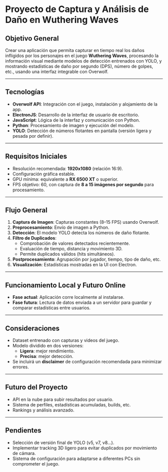 #  Proyecto de Captura y Análisis de Daño en Wuthering Waves

##  Objetivo General
Crear una aplicación que permita capturar en tiempo real los daños infligidos por los personajes en el juego **Wuthering Waves**, procesando la información visual mediante modelos de detección entrenados con YOLO, y mostrando estadísticas de daño por segundo (DPS), número de golpes, etc., usando una interfaz integrable con Overwolf.

---

##  Tecnologías
- **Overwolf API**: Integración con el juego, instalación y alojamiento de la app.
- **ElectronJS**: Desarrollo de la interfaz de usuario de escritorio.
- **JavaScript**: Lógica de la interfaz y comunicación con Python.
- **Python**: Procesamiento de imagen y ejecución del modelo.
- **YOLO**: Detección de números flotantes en pantalla (versión ligera y pesada por definir).

---

##  Requisitos Iniciales
- Resolución recomendada: **1920x1080** (relación 16:9).
- Configuración gráfica estable.
- GPU mínima: equivalente a **RX 6500 XT** o superior.
- FPS objetivo: 60, con captura de **8 a 15 imágenes por segundo** para procesamiento.

---

##  Flujo General

1. **Captura de Imagen**: Capturas constantes (8–15 FPS) usando Overwolf.
2. **Preprocesamiento**: Envío de imagen a Python.
3. **Detección**: El modelo YOLO detecta los números de daño flotante.
4. **Filtro de Duplicados**:
   - Comprobación de valores detectados recientemente.
   - Evaluación de tiempo, distancia y movimiento 3D.
   - Permite duplicados válidos (hits simultáneos).
5. **Postprocesamiento**: Agrupación por jugador, tiempo, tipo de daño, etc.
6. **Visualización**: Estadísticas mostradas en la UI con Electron.

---

##  Funcionamiento Local y Futuro Online

- **Fase actual**: Aplicación corre localmente al instalarse.
- **Fase futura**: Lectura de datos enviada a un servidor para guardar y comparar estadísticas entre usuarios.

---

##  Consideraciones
- Dataset entrenado con capturas y videos del juego.
- Modelo dividido en dos versiones:
  - **Ligera**: mejor rendimiento.
  - **Precisa**: mejor detección.
- Se incluirá un **disclaimer** de configuración recomendada para minimizar errores.

---

##  Futuro del Proyecto
- API en la nube para subir resultados por usuario.
- Sistema de perfiles, estadísticas acumuladas, builds, etc.
- Rankings y análisis avanzado.

---

##  Pendientes
- Selección de versión final de YOLO (v5, v7, v8...).
- Implementar tracking 3D ligero para evitar duplicados por movimiento de cámara.
- Sistema de configuración para adaptarse a diferentes PCs sin comprometer el juego.
